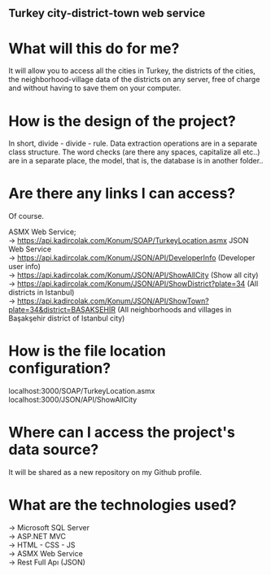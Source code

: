 ## Turkey city-district-town web service 

# What will this do for me?

It will allow you to access all the cities in Turkey, the districts of the cities, the neighborhood-village data of the districts on any server, free of charge and without having to save them on your computer.

# How is the design of the project?

In short, divide - divide - rule. Data extraction operations are in a separate class structure. The word checks (are there any spaces, capitalize all etc..) are in a separate place, the model, that is, the database is in another folder..

# Are there any links I can access?

Of course.

ASMX Web Service; <br>
-> https://api.kadircolak.com/Konum/SOAP/TurkeyLocation.asmx
JSON Web Service <br>
-> https://api.kadircolak.com/Konum/JSON/API/DeveloperInfo (Developer user info) <br>
-> https://api.kadircolak.com/Konum/JSON/API/ShowAllCity (Show all city) <br>
-> https://api.kadircolak.com/Konum/JSON/API/ShowDistrict?plate=34 (All districts in Istanbul) <br>
-> https://api.kadircolak.com/Konum/JSON/API/ShowTown?plate=34&district=BAŞAKŞEHİR  (All neighborhoods and villages in Başakşehir district of Istanbul city) <br>

# How is the file location configuration?

localhost:3000/SOAP/TurkeyLocation.asmx <br> 
localhost:3000/JSON/API/ShowAllCity 

# Where can I access the project's data source?

It will be shared as a new repository on my Github profile.

# What are the technologies used?

-> Microsoft SQL Server <br>
-> ASP.NET MVC <br>
-> HTML - CSS - JS <br>
-> ASMX Web Service <br>
-> Rest Full Apı (JSON) <br>
